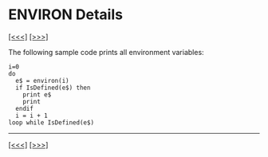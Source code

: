 # ENVIRON Details

[\[\<\<\<\]](ug_25.49.md) [\[\>\>\>\]](ug_25.50.md)

The following sample code prints all environment variables:

    i=0
    do
      e$ = environ(i)
      if IsDefined(e$) then
        print e$
        print
      endif
      i = i + 1
    loop while IsDefined(e$)

-----

[\[\<\<\<\]](ug_25.49.md) [\[\>\>\>\]](ug_25.50.md)
